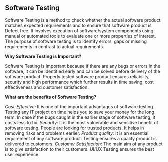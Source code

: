## **Software Testing**


Software Testing is a method to check whether the actual software product matches expected requirements and to ensure that software product is Defect free. It involves execution of software/system components using manual or automated tools to evaluate one or more properties of interest. The purpose of software testing is to identify errors, gaps or missing requirements in contrast to actual requirements.

**Why Software Testing is Important?**

Software Testing is Important because if there are any bugs or errors in the software, it can be identified early and can be solved before delivery of the software product. Properly tested software product ensures reliability, security and high performance which further results in time saving, cost effectiveness and customer satisfaction.

**What are the benefits of Software Testing?**

*Cost-Effective:* It is one of the important advantages of software testing. Testing any IT project on time helps you to save your money for the long term. In case if the bugs caught in the earlier stage of software testing, it costs less to fix.
*Security:* It is the most vulnerable and sensitive benefit of software testing. People are looking for trusted products. It helps in removing risks and problems earlier.
*Product quality:* It is an essential requirement of any software product. Testing ensures a quality product is delivered to customers.
*Customer Satisfaction:* The main aim of any product is to give satisfaction to their customers. UI/UX Testing ensures the best user experience.